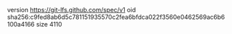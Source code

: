 version https://git-lfs.github.com/spec/v1
oid sha256:c9fed8ab6d5c781151935570c2fea6bfdca022f3560e0462569ac6b6100a4166
size 4110
